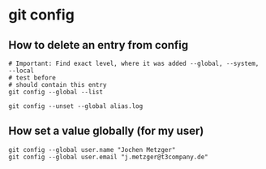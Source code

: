 # git config

## How to delete an entry from config 

```
# Important: Find exact level, where it was added --global, --system, --local 
# test before
# should contain this entry 
git config --global --list 

git config --unset --global alias.log
```

## How set a value globally (for my user) 

```
git config --global user.name "Jochen Metzger"
git config --global user.email "j.metzger@t3company.de"
```
